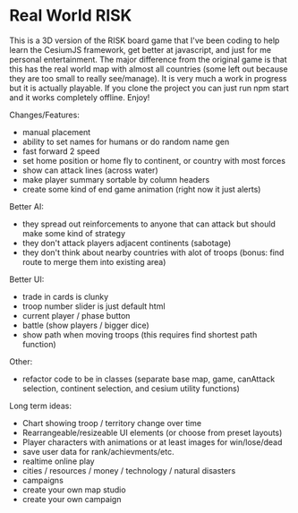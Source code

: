 # Real World RISK

This is a 3D version of the RISK board game that I've been coding to help learn the CesiumJS framework, get better at javascript, and just for me personal entertainment. The major difference from the original game is that this has the real world map with almost all countries (some left out because they are too small to really see/manage). It is very much a work in progress but it is actually playable. If you clone the project you can just run npm start and it works completely offline. Enjoy!

Changes/Features:

- manual placement
- ability to set names for humans or do random name gen
- fast forward 2 speed
- set home position or home fly to continent, or country with most forces
- show can attack lines (across water)
- make player summary sortable by column headers
- create some kind of end game animation (right now it just alerts)

Better AI:

- they spread out reinforcements to anyone that can attack but should make some kind of strategy
- they don't attack players adjacent continents (sabotage)
- they don't think about nearby countries with alot of troops (bonus: find route to merge them into existing area)

Better UI:

- trade in cards is clunky
- troop number slider is just default html
- current player / phase button
- battle (show players / bigger dice)
- show path when moving troops (this requires find shortest path function)

Other:

- refactor code to be in classes (separate base map, game, canAttack selection, continent selection, and cesium utility functions)

Long term ideas:

- Chart showing troop / territory change over time
- Rearrangeable/resizeable UI elements (or choose from preset layouts)
- Player characters with animations or at least images for win/lose/dead
- save user data for rank/achievments/etc.
- realtime online play
- cities / resources / money / technology / natural disasters
- campaigns
- create your own map studio
- create your own campaign
